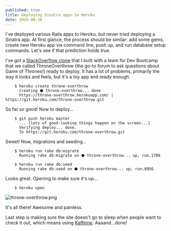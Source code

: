 ```yaml
---
published: true
title: Deploying Sinatra apps to Heroku
date: 2016-06-26
---
```

I've deployed various Rails apps to Heroku, but never tried deploying a Sinatra app. At first glance, the process should be similar: add some gems, create new Heroku app via command line, push up, and run database setup commands. Let's see if that prediction holds true.

I've got a [StackOverflow clone](https://github.com/mindplace/throne-overthrow) that I built with a team for Dev Bootcamp that we called ThroneOverthrow (the go-to forum to ask questions about Game of Thrones!) ready to deploy. It has a lot of problems, primarily the way it looks and feels, but it's a toy app and ready enough. 

```
	$ heroku create throne-overthrow
      Creating ⬢ throne-overthrow... done
	  https://throne-overthrow.herokuapp.com/ | https://git.heroku.com/throne-overthrow.git
```

So far so good! Now to deploy...

```
	$ git push heroku master
      ... [lots of good-looking things happen on the screen...]
      Verifying deploy... done.
      To https://git.heroku.com/throne-overthrow.git
```

Sweet! Now, migrations and seeding...

```
	$ heroku run rake db:migrate
      Running rake db:migrate on ⬢ throne-overthrow... up, run.1706
      
    $ heroku run rake db:seed
	  Running rake db:seed on ⬢ throne-overthrow... up, run.8956	
```

Looks great. Opening to make sure it's up...

```
	$ heroku open
```

![throne-overthrow.png]({{site.baseurl}}/_posts/throne-overthrow.png)

It's all there! Awesome and painless.

Last step is making sure the site doesn't go to sleep when people want to check it out, which means using [Kaffeine](http://kaffeine.herokuapp.com/). Aaaand...done!
